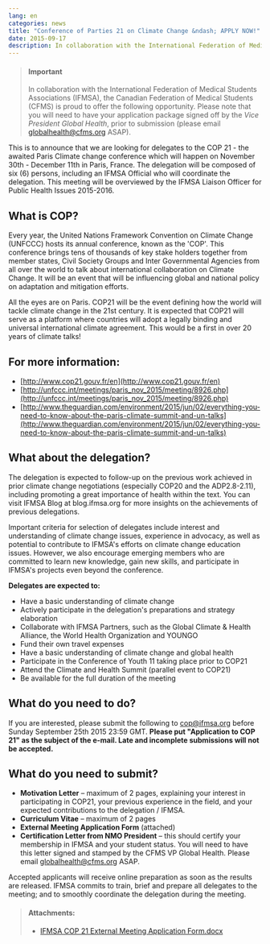```yaml
---
lang: en
categories: news
title: "Conference of Parties 21 on Climate Change &ndash; APPLY NOW!"
date: 2015-09-17
description: In collaboration with the International Federation of Medical Students Associations (IFMSA), the Canadian Federation of Medical Students (CFMS) is proud to offer an opportunity to attend the COP 21.
---
```


> #### **Important**
> In collaboration with the International Federation of Medical Students Associations (IFMSA), the Canadian Federation of Medical Students (CFMS) is proud to offer the following opportunity. Please note that you will need to have your application package signed off by the *Vice President Global Health*, prior to submission (please email [globalhealth@cfms.org](mailto:globalhealth@cfms.org) ASAP).

This is to announce that we are looking for delegates to the COP 21 - the awaited Paris Climate change conference which will happen on November 30th - December 11th in Paris, France. The delegation will be composed of six (6) persons, including an IFMSA Official who will coordinate the delegation. This meeting will be overviewed by the IFMSA Liaison Officer for Public Health Issues 2015-2016.

## **What is COP?**

Every year, the United Nations Framework Convention on Climate Change (UNFCCC) hosts its annual conference, known as the 'COP'. This conference brings tens of thousands of key stake holders together from member states, Civil Society Groups and Inter Governmental Agencies from all over the world to talk about international collaboration on Climate Change. It will be an event that will be influencing global and national policy on adaptation and mitigation efforts.

All the eyes are on Paris. COP21 will be the event defining how the world will tackle climate change in the 21st century. It is expected that COP21 will serve as a platform where countries will adopt a legally binding and universal international climate agreement. This would be a first in over 20 years of climate talks!

## **For more information:**

- [http://www.cop21.gouv.fr/en](http://www.cop21.gouv.fr/en)
- [http://unfccc.int/meetings/paris_nov_2015/meeting/8926.php](http://unfccc.int/meetings/paris_nov_2015/meeting/8926.php)
- [http://www.theguardian.com/environment/2015/jun/02/everything-you-need-to-know-about-the-paris-climate-summit-and-un-talks](http://www.theguardian.com/environment/2015/jun/02/everything-you-need-to-know-about-the-paris-climate-summit-and-un-talks)

## **What about the delegation?**

The delegation is expected to follow-up on the previous work achieved in prior climate change negotiations (especially COP20 and the ADP2.8-2.11), including promoting a great importance of health within the text. You can visit IFMSA Blog at blog.ifmsa.org for more insights on the achievements of previous delegations.

Important criteria for selection of delegates include interest and understanding of climate change issues, experience in advocacy, as well as potential to contribute to IFMSA's efforts on climate change education issues. However, we also encourage emerging members who are committed to learn new knowledge, gain new skills, and participate in IFMSA's projects even beyond the conference.

**Delegates are expected to:**

- Have a basic understanding of climate change
- Actively participate in the delegation's preparations and strategy elaboration
- Collaborate with IFMSA Partners, such as the Global Climate & Health Alliance, the World Health Organization and YOUNGO
- Fund their own travel expenses
- Have a basic understanding of climate change and global health
- Participate in the Conference of Youth 11 taking place prior to COP21
- Attend the Climate and Health Summit (parallel event to COP21)
- Be available for the full duration of the meeting

## **What do you need to do?**

If you are interested, please submit the following to [cop@ifmsa.org](mailto:cop@ifmsa.org) before Sunday September 25th 2015 23:59 GMT. **Please put "Application to COP 21" as the subject of the e-mail. Late and incomplete submissions will not be accepted.**

## **What do you need to submit?**

- **Motivation Letter** &ndash; maximum of 2 pages, explaining your interest in participating in COP21, your previous experience in the field, and your expected contributions to the delegation / IFMSA.
- **Curriculum Vitae** &ndash; maximum of 2 pages
- **External Meeting Application Form** (attached)
- **Certification Letter from NMO President** &ndash; this should certify your membership in IFMSA and your student status. You will need to have this letter signed and stamped by the CFMS VP Global Health. Please email [globalhealth@cfms.org](mailto:globalhealth@cfms.org) ASAP.

Accepted applicants will receive online preparation as soon as the results are released. IFMSA commits to train, brief and prepare all delegates to the meeting; and to smoothly coordinate the delegation during the meeting.

> #### **Attachments:**
> - [IFMSA COP 21 External Meeting Application Form.docx](/files/updates/IFMSA%20COP%2021%20External%20Meeting%20Application%20Form.docx)